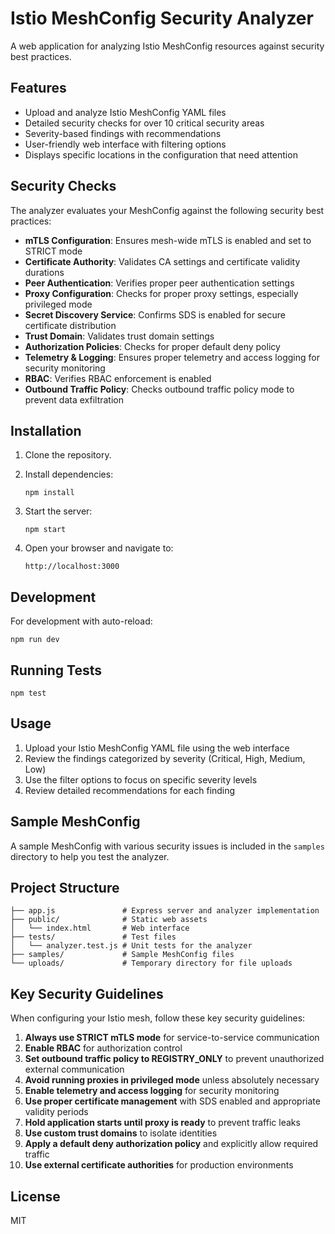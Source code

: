 # Istio MeshConfig Security Analyzer

A web application for analyzing Istio MeshConfig resources against security best practices.

## Features

- Upload and analyze Istio MeshConfig YAML files
- Detailed security checks for over 10 critical security areas
- Severity-based findings with recommendations
- User-friendly web interface with filtering options
- Displays specific locations in the configuration that need attention

## Security Checks

The analyzer evaluates your MeshConfig against the following security best practices:

- **mTLS Configuration**: Ensures mesh-wide mTLS is enabled and set to STRICT mode
- **Certificate Authority**: Validates CA settings and certificate validity durations
- **Peer Authentication**: Verifies proper peer authentication settings
- **Proxy Configuration**: Checks for proper proxy settings, especially privileged mode
- **Secret Discovery Service**: Confirms SDS is enabled for secure certificate distribution
- **Trust Domain**: Validates trust domain settings
- **Authorization Policies**: Checks for proper default deny policy
- **Telemetry & Logging**: Ensures proper telemetry and access logging for security monitoring
- **RBAC**: Verifies RBAC enforcement is enabled
- **Outbound Traffic Policy**: Checks outbound traffic policy mode to prevent data exfiltration

## Installation

1. Clone the repository.

2. Install dependencies:
   ```
   npm install
   ```

3. Start the server:
   ```
   npm start
   ```

4. Open your browser and navigate to:
   ```
   http://localhost:3000
   ```

## Development

For development with auto-reload:

```
npm run dev
```

## Running Tests

```
npm test
```

## Usage

1. Upload your Istio MeshConfig YAML file using the web interface
2. Review the findings categorized by severity (Critical, High, Medium, Low)
3. Use the filter options to focus on specific severity levels
4. Review detailed recommendations for each finding

## Sample MeshConfig

A sample MeshConfig with various security issues is included in the `samples` directory to help you test the analyzer.

## Project Structure

```
├── app.js               # Express server and analyzer implementation
├── public/              # Static web assets
│   └── index.html       # Web interface
├── tests/               # Test files
│   └── analyzer.test.js # Unit tests for the analyzer
├── samples/             # Sample MeshConfig files
└── uploads/             # Temporary directory for file uploads
```

## Key Security Guidelines

When configuring your Istio mesh, follow these key security guidelines:

1. **Always use STRICT mTLS mode** for service-to-service communication
2. **Enable RBAC** for authorization control
3. **Set outbound traffic policy to REGISTRY_ONLY** to prevent unauthorized external communication
4. **Avoid running proxies in privileged mode** unless absolutely necessary
5. **Enable telemetry and access logging** for security monitoring
6. **Use proper certificate management** with SDS enabled and appropriate validity periods
7. **Hold application starts until proxy is ready** to prevent traffic leaks
8. **Use custom trust domains** to isolate identities
9. **Apply a default deny authorization policy** and explicitly allow required traffic
10. **Use external certificate authorities** for production environments

## License

MIT
